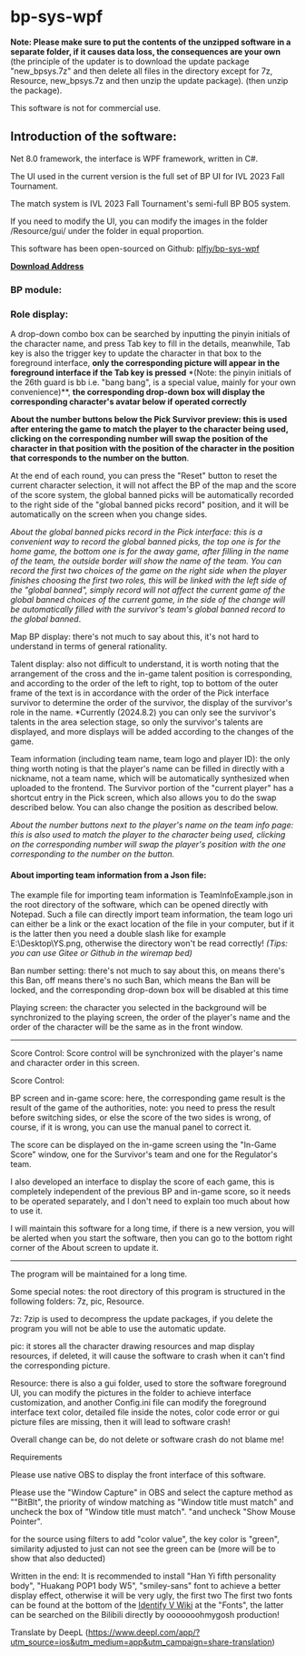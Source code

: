 # bp-sys-wpf
 **Note: Please make sure to put the contents of the unzipped software in a separate folder, if it causes data loss, the consequences are your own** (the principle of the updater is to download the update package "new_bpsys.7z" and then delete all files in the directory except for 7z, Resource, new_bpsys.7z and then unzip the update package). (then unzip the package).

 This software is not for commercial use.

 ## Introduction of the software:
 Net 8.0 framework, the interface is WPF framework, written in C#.

 The UI used in the current version is the full set of BP UI for IVL 2023 Fall Tournament.

 The match system is IVL 2023 Fall Tournament's semi-full BP BO5 system.

 If you need to modify the UI, you can modify the images in the folder /Resource/gui/ under the folder in equal proportion.

 This software has been open-sourced on Github: [plfjy/bp-sys-wpf](https://github.com/PLFJY/bp-sys-wpf)

 **[Download Address](https://plfjy.lanzouq.com/icsEH255s13a)**

 ### BP module:

 ### Role display:
 A drop-down combo box can be searched by inputting the pinyin initials of the character name, and press Tab key to fill in the details, meanwhile, Tab key is also the trigger key to update the character in that box to the foreground interface, **only the corresponding picture will appear in the foreground interface if the Tab key is pressed** *(Note: the pinyin initials of the 26th guard is bb i.e. "bang bang", is a special value, mainly for your own convenience)**, **the corresponding drop-down box will display the corresponding character's avatar below if operated correctly**

 **About the number buttons below the Pick Survivor preview: this is used after entering the game to match the player to the character being used, clicking on the corresponding number will swap the position of the character in that position with the position of the character in the position that corresponds to the number on the button**.

 At the end of each round, you can press the "Reset" button to reset the current character selection, it will not affect the BP of the map and the score of the score system, the global banned picks will be automatically recorded to the right side of the "global banned picks record" position, and it will be automatically on the screen when you change sides.

 *About the global banned picks record in the Pick interface: this is a convenient way to record the global banned picks, the top one is for the home game, the bottom one is for the away game, after filling in the name of the team, the outside border will show the name of the team. You can record the first two choices of the game on the right side when the player finishes choosing the first two roles, this will be linked with the left side of the "global banned", simply record will not affect the current game of the global banned choices of the current game, in the side of the change will be automatically filled with the survivor's team's global banned record to the global banned*.

 Map BP display: there's not much to say about this, it's not hard to understand in terms of general rationality.

 Talent display: also not difficult to understand, it is worth noting that the arrangement of the cross and the in-game talent position is corresponding, and according to the order of the left to right, top to bottom of the outer frame of the text is in accordance with the order of the Pick interface survivor to determine the order of the survivor, the display of the survivor's role in the name.
 *Currently (2024.8.2) you can only see the survivor's talents in the area selection stage, so only the survivor's talents are displayed, and more displays will be added according to the changes of the game.

 Team information (including team name, team logo and player ID): the only thing worth noting is that the player's name can be filled in directly with a nickname, not a team name, which will be automatically synthesized when uploaded to the frontend. The Survivor portion of the "current player" has a shortcut entry in the Pick screen, which also allows you to do the swap described below. You can also change the position as described below.

 *About the number buttons next to the player's name on the team info page: this is also used to match the player to the character being used, clicking on the corresponding number will swap the player's position with the one corresponding to the number on the button.*

 #### About importing team information from a Json file:
 The example file for importing team information is TeamInfoExample.json in the root directory of the software, which can be opened directly with Notepad.
 Such a file can directly import team information, the team logo uri can either be a link or the exact location of the file in your computer, but if it is the latter then you need a double slash like for example E:\\Desktop\\YS.png, otherwise the directory won't be read correctly!
 *(Tips: you can use Gitee or Github in the wiremap bed)*

 Ban number setting: there's not much to say about this, on means there's this Ban, off means there's no such Ban, which means the Ban will be locked, and the corresponding drop-down box will be disabled at this time

 Playing screen: the character you selected in the background will be synchronized to the playing screen, the order of the player's name and the order of the character will be the same as in the front window.


 ---

Score Control: Score control will be synchronized with the player's name and character order in this screen.


 Score Control:

 BP screen and in-game score: here, the corresponding game result is the result of the game of the authorities, note: you need to press the result before switching sides, or else the score of the two sides is wrong, of course, if it is wrong, you can use the manual panel to correct it.

 The score can be displayed on the in-game screen using the "In-Game Score" window, one for the Survivor's team and one for the Regulator's team.

 I also developed an interface to display the score of each game, this is completely independent of the previous BP and in-game score, so it needs to be operated separately, and I don't need to explain too much about how to use it.

 I will maintain this software for a long time, if there is a new version, you will be alerted when you start the software, then you can go to the bottom right corner of the About screen to update it.

 ---

The program will be maintained for a long time.

 Some special notes: the root directory of this program is structured in the following folders: 7z, pic, Resource.

 7z: 7zip is used to decompress the update packages, if you delete the program you will not be able to use the automatic update.

 pic: it stores all the character drawing resources and map display resources, if deleted, it will cause the software to crash when it can't find the corresponding picture.

 Resource: there is also a gui folder, used to store the software foreground UI, you can modify the pictures in the folder to achieve interface customization, and another Config.ini file can modify the foreground interface text color, detailed file inside the notes, color code error or gui picture files are missing, then it will lead to software crash!

 Overall change can be, do not delete or software crash do not blame me!





 Requirements

 Please use native OBS to display the front interface of this software.

 Please use the "Window Capture" in OBS and select the capture method as ""BitBlt", the priority of window matching as "Window title must match" and uncheck the box of "Window title must match". "and uncheck "Show Mouse Pointer".

 for the source using filters to add "color value", the key color is "green", similarity adjusted to just can not see the green can be (more will be to show that also deducted)

 Written in the end: It is recommended to install "Han Yi fifth personality body", "Huakang POP1 body W5", "smiley-sans" font to achieve a better display effect, otherwise it will be very ugly, the first two The first two fonts can be found at the bottom of the [Identify V Wiki](https://wiki.biligame.com/dwrg/字体) at the "Fonts", the latter can be searched on the Bilibili directly by ooooooohmygosh production!


Translate by DeepL (https://www.deepl.com/app/?utm_source=ios&utm_medium=app&utm_campaign=share-translation)